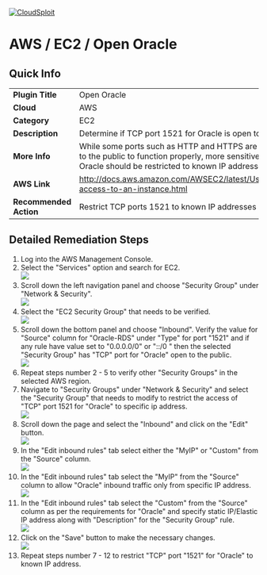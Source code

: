 [![CloudSploit](https://cloudsploit.com/img/logo-new-big-text-100.png "CloudSploit")](https://cloudsploit.com)

# AWS / EC2 / Open Oracle

## Quick Info

| | |
|-|-|
| **Plugin Title** | Open Oracle |
| **Cloud** | AWS |
| **Category** | EC2 |
| **Description** | Determine if TCP port 1521 for Oracle is open to the public |
| **More Info** | While some ports such as HTTP and HTTPS are required to be open         to the public to function properly, more sensitive services such as Oracle         should be restricted to known IP addresses. |
| **AWS Link** | http://docs.aws.amazon.com/AWSEC2/latest/UserGuide/authorizing-access-to-an-instance.html |
| **Recommended Action** | Restrict TCP ports 1521 to known IP addresses |

## Detailed Remediation Steps
1. Log into the AWS Management Console.
2. Select the "Services" option and search for EC2. </br> <img src="/resources/aws/ec2/open-oracle/step2.png"/>
3. Scroll down the left navigation panel and choose "Security Group" under "Network & Security".</br> <img src="/resources/aws/ec2/open-oracle/step3.png"/>
4. Select the "EC2 Security Group" that needs to be verified. </br> <img src="/resources/aws/ec2/open-oracle/step4.png"/>
5. Scroll down the bottom panel and choose "Inbound". Verify the value for "Source" column for "Oracle-RDS" under "Type" for port "1521" and if any rule have value set to "0.0.0.0/0" or "::/0 " then the selected "Security Group" has "TCP" port for "Oracle" open to the public.</br> <img src="/resources/aws/ec2/open-oracle/step5.png"/>
6. Repeat steps number 2 - 5 to verify other "Security Groups" in the selected AWS region.</br> 
7. Navigate to "Security Groups" under "Network & Security" and select the "Security Group" that needs to modify to restrict the access of "TCP" port 1521 for "Oracle"  to specific ip address. </br> <img src="/resources/aws/ec2/open-oracle/step7.png"/>
8. Scroll down the page and select the "Inbound" and click on the "Edit" button. </br> <img src="/resources/aws/ec2/open-oracle/step8.png"/>
9. In the "Edit inbound rules" tab select either the "MyIP" or "Custom" from the "Source" column.</br> <img src="/resources/aws/ec2/open-oracle/step9.png"/>
10. In the "Edit inbound rules" tab select the "MyIP" from the "Source" column to allow "Oracle" inbound traffic only from specific IP address.</br> <img src="/resources/aws/ec2/open-oracle/step10.png"/>
11. In the "Edit inbound rules" tab select the "Custom" from the "Source" column as per the requirements for "Oracle" and specify static IP/Elastic IP address along with "Description" for the "Security Group" rule. </br> <img src="/resources/aws/ec2/open-oracle/step11.png"/>
12. Click on the "Save" button to make the necessary changes. </br> <img src="/resources/aws/ec2/open-oracle/step12.png"/>
13. Repeat steps number 7 - 12 to restrict "TCP" port "1521" for "Oracle" to known IP address.</br>
